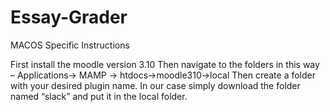 # Essay-Grader

MACOS Specific Instructions 

First install the moodle version 3.10 
Then navigate to the folders in this way –  Applications-> MAMP -> htdocs->moodle310->local
Then create a folder with your desired plugin name. 
In our case simply download the folder named “slack” and put it in the local folder. 
